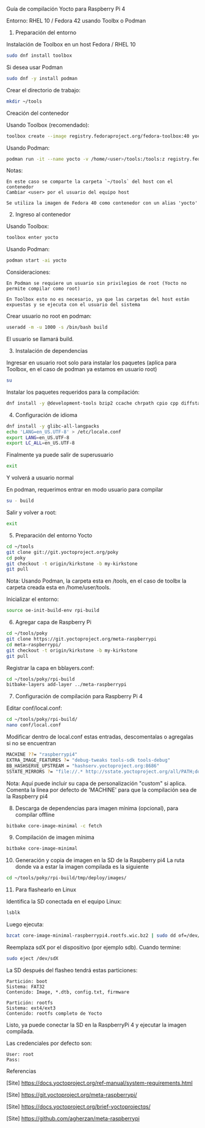 Guía de compilación Yocto para Raspberry Pi 4

Entorno: RHEL 10 / Fedora 42 usando Toolbx o Podman 
1. Preparación del entorno

Instalación de Toolbox en un host Fedora / RHEL 10
```bash
sudo dnf install toolbox
```
Si desea usar Podman

```bash
sudo dnf -y install podman
```

Crear el directorio de trabajo:
```bash
mkdir ~/tools
```
Creación del contenedor

Usando Toolbox (recomendado):
```bash
toolbox create --image registry.fedoraproject.org/fedora-toolbox:40 yocto
```

Usando Podman:
```bash
podman run -it --name yocto -v /home/<user>/tools:/tools:z registry.fedoraproject.org/fedora-toolbox:40 /bin/bash
```

Notas:

    En este caso se comparte la carpeta `~/tools` del host con el contenedor 
    Cambiar <user> por el usuario del equipo host 

    Se utiliza la imagen de Fedora 40 como contenedor con un alias 'yocto'

2. Ingreso al contenedor

Usando Toolbox:
```bash
toolbox enter yocto
```

Usando Podman:
```bash
podman start -ai yocto
```

Consideraciones:

    En Podman se requiere un usuario sin privilegios de root (Yocto no permite compilar como root)

    En Toolbox esto no es necesario, ya que las carpetas del host están expuestas y se ejecuta con el usuario del sistema

Crear usuario no root en podman:
```bash
useradd -m -u 1000 -s /bin/bash build
```
El usuario se llamará build.

3. Instalación de dependencias

Ingresar en usuario root solo para instalar los paquetes (aplica para Toolbox, en el caso de podman ya estamos en usuario root)

```bash
su
```

Instalar los paquetes requeridos para la compilación:
```bash
dnf install -y @development-tools bzip2 ccache chrpath cpio cpp diffstat diffutils file findutils gawk gcc gcc-c++ git glibc-devel glibc-langpack-en gzip hostname lz4 make patch perl perl-Data-Dumper perl-File-Compare perl-File-Copy perl-FindBin perl-Text-ParseWords perl-Thread-Queue perl-bignum perl-locale python python3 python3-devel python3-GitPython python3-jinja2 python3-pexpect python3-pip python3-setuptools rpcgen socat tar texinfo unzip wget which xz zstd SDL-devel xterm mesa-libGL-devel nano sudo
```

4. Configuración de idioma

```bash
dnf install -y glibc-all-langpacks
echo 'LANG=en_US.UTF-8' > /etc/locale.conf
export LANG=en_US.UTF-8
export LC_ALL=en_US.UTF-8
```
Finalmente ya puede salir de superusuario

```bash
exit
```
Y volverá a usuario normal

En podman, requerimos entrar en modo usuario para compilar

```bash
su - build
```

Salir y volver a root:
```bash
exit
```

5. Preparación del entorno Yocto

```bash
cd ~/tools
git clone git://git.yoctoproject.org/poky
cd poky
git checkout -t origin/kirkstone -b my-kirkstone
git pull
```
Nota:
Usando Podman, la carpeta esta en /tools, en el caso de toolbx la carpeta creada esta en /home/user/tools.

Inicializar el entorno:
```bash
source oe-init-build-env rpi-build
```
6. Agregar capa de Raspberry Pi

```bash
cd ~/tools/poky
git clone https://git.yoctoproject.org/meta-raspberrypi
cd meta-raspberrypi/
git checkout -t origin/kirkstone -b my-kirkstone
git pull
```

Registrar la capa en bblayers.conf:
```bash
cd ~/tools/poky/rpi-build
bitbake-layers add-layer ../meta-raspberrypi
```

7. Configuración de compilación para Raspberry Pi 4

Editar conf/local.conf:
```bash
cd ~/tools/poky/rpi-build/
nano conf/local.conf
```

Modificar dentro de local.conf estas entradas, descomentalas o agregalas si no se encuentran
```bash
MACHINE ??= "raspberrypi4"
EXTRA_IMAGE_FEATURES ?= "debug-tweaks tools-sdk tools-debug"
BB_HASHSERVE_UPSTREAM = "hashserv.yoctoproject.org:8686"
SSTATE_MIRRORS ?= "file://.* http://sstate.yoctoproject.org/all/PATH;downloadfilename=PATH"
```


Nota: Aquí puede incluir su capa de personalización "custom" si aplica. Comenta la línea por defecto de 'MACHINE' para que la compilación sea de la Raspberry pi4

8. Descarga de dependencias para imagen mínima (opcional), para compilar offline

```bash
bitbake core-image-minimal -c fetch


```
9. Compilación de imagen mínima 

```bash
bitbake core-image-minimal
```

10. Generación y copia de imagen en la SD de la Raspberry pi4
La ruta donde va a estar la imagen compilada es la siguiente

```bash
cd ~/tools/poky/rpi-build/tmp/deploy/images/
```

11. Para flashearlo en Linux

Identifica la SD conectada en el equipo Linux:

```bash
lsblk
```
Luego ejecuta:

```bash
bzcat core-image-minimal-raspberrypi4.rootfs.wic.bz2 | sudo dd of=/dev/sdX bs=4M status=progress conv=fsync
```

Reemplaza sdX por el dispositivo (por ejemplo sdb).
Cuando termine:
```bash
sudo eject /dev/sdX
```

La SD después del flasheo tendrá estas particiones:

    Partición: boot
    Sistema: FAT32
    Contenido: Image, *.dtb, config.txt, firmware
    
    Partición: rootfs
    Sistema: ext4/ext3
    Contenido: rootfs completo de Yocto

Listo, ya puede conectar la SD en la RaspberryPi 4 y ejecutar la imagen compilada.

Las credenciales por defecto son:

    User: root
    Pass: 

Referencias

[Site] https://docs.yoctoproject.org/ref-manual/system-requirements.html

[Site] https://git.yoctoproject.org/meta-raspberrypi/

[Site] https://docs.yoctoproject.org/brief-yoctoprojectqs/

[Site] https://github.com/agherzan/meta-raspberrypi
